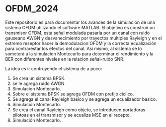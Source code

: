 # OFDM_2024
Este repositorio es para documentar los avances de la simulación de una sistema OFDM utilizando el software MATLAB. El objetivo es construir un transmisor OFDM, esta señal modulada pasarla por un canal con ruido gauseano AWGN y desvanecimiento por trayectos multiples Rayleigh y en el extremo reseptor hacer la demodulacion OFDM y la correcta ecualización para contrarestar los efectos del canal. Asi mismo, al sistema se lo someterá a la simulacion Montecarlo para determinar el rendimiento y la BER con diferentes niveles en la relacion señal-ruido SNR.

La idea es ir contruyendo el sistema de a poco:
1. Se crea un sistema BPSK.
2. se le agrega ruido AWGN.
3. Simulacion Montecarlo.
4. Sobre el sistema BPSK se agrega OFDM con prefijo ciclico.
5. Se agrega el canal Rayleigh basico y se agrega un ecualizador basico.
6. Simulación Montecarlo.
7. Se crea el canal Rayleigh como objeto, se introducen portadoras pilotoas en el transmisor y se ecualiza MSE en el recepto.
8. Simulación Montecarlo.
